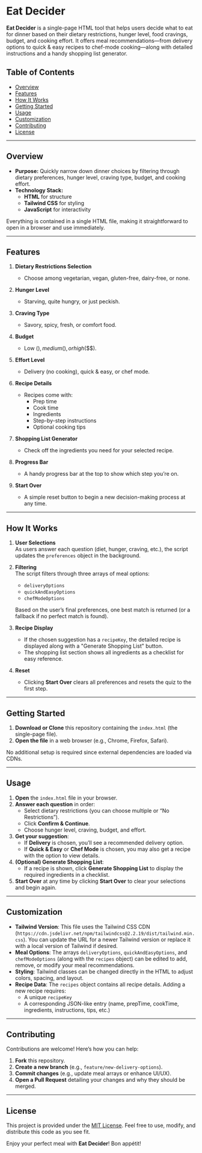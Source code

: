 # Eat Decider

**Eat Decider** is a single-page HTML tool that helps users decide what to eat for dinner based on their dietary restrictions, hunger level, food cravings, budget, and cooking effort. It offers meal recommendations—from delivery options to quick & easy recipes to chef-mode cooking—along with detailed instructions and a handy shopping list generator.

## Table of Contents

- [Overview](#overview)
- [Features](#features)
- [How It Works](#how-it-works)
- [Getting Started](#getting-started)
- [Usage](#usage)
- [Customization](#customization)
- [Contributing](#contributing)
- [License](#license)

---

## Overview

- **Purpose:** Quickly narrow down dinner choices by filtering through dietary preferences, hunger level, craving type, budget, and cooking effort.
- **Technology Stack:** 
  - **HTML** for structure
  - **Tailwind CSS** for styling
  - **JavaScript** for interactivity

Everything is contained in a single HTML file, making it straightforward to open in a browser and use immediately.

---

## Features

1. **Dietary Restrictions Selection**  
   - Choose among vegetarian, vegan, gluten-free, dairy-free, or none.

2. **Hunger Level**  
   - Starving, quite hungry, or just peckish.

3. **Craving Type**  
   - Savory, spicy, fresh, or comfort food.

4. **Budget**  
   - Low ($), medium ($$), or high ($$$).

5. **Effort Level**  
   - Delivery (no cooking), quick & easy, or chef mode.

6. **Recipe Details**  
   - Recipes come with:
     - Prep time
     - Cook time
     - Ingredients
     - Step-by-step instructions
     - Optional cooking tips

7. **Shopping List Generator**  
   - Check off the ingredients you need for your selected recipe.

8. **Progress Bar**  
   - A handy progress bar at the top to show which step you’re on.

9. **Start Over**  
   - A simple reset button to begin a new decision-making process at any time.

---

## How It Works

1. **User Selections**  
   As users answer each question (diet, hunger, craving, etc.), the script updates the `preferences` object in the background.

2. **Filtering**  
   The script filters through three arrays of meal options:
   - `deliveryOptions`
   - `quickAndEasyOptions`
   - `chefModeOptions`

   Based on the user’s final preferences, one best match is returned (or a fallback if no perfect match is found).

3. **Recipe Display**  
   - If the chosen suggestion has a `recipeKey`, the detailed recipe is displayed along with a "Generate Shopping List" button.
   - The shopping list section shows all ingredients as a checklist for easy reference.

4. **Reset**  
   - Clicking **Start Over** clears all preferences and resets the quiz to the first step.

---

## Getting Started

1. **Download or Clone** this repository containing the `index.html` (the single-page file).
2. **Open the file** in a web browser (e.g., Chrome, Firefox, Safari).

No additional setup is required since external dependencies are loaded via CDNs.

---

## Usage

1. **Open** the `index.html` file in your browser.  
2. **Answer each question** in order:
   - Select dietary restrictions (you can choose multiple or “No Restrictions”).
   - Click **Confirm & Continue**.
   - Choose hunger level, craving, budget, and effort.
3. **Get your suggestion**:
   - If **Delivery** is chosen, you’ll see a recommended delivery option.
   - If **Quick & Easy** or **Chef Mode** is chosen, you may also get a recipe with the option to view details.
4. **(Optional) Generate Shopping List**:
   - If a recipe is shown, click **Generate Shopping List** to display the required ingredients in a checklist.
5. **Start Over** at any time by clicking **Start Over** to clear your selections and begin again.

---

## Customization

- **Tailwind Version**: This file uses the Tailwind CSS CDN (`https://cdn.jsdelivr.net/npm/tailwindcss@2.2.19/dist/tailwind.min.css`). You can update the URL for a newer Tailwind version or replace it with a local version of Tailwind if desired.
- **Meal Options**: The arrays `deliveryOptions`, `quickAndEasyOptions`, and `chefModeOptions` (along with the `recipes` object) can be edited to add, remove, or modify your meal recommendations.
- **Styling**: Tailwind classes can be changed directly in the HTML to adjust colors, spacing, and layout.
- **Recipe Data**: The `recipes` object contains all recipe details. Adding a new recipe requires:
  - A unique `recipeKey`
  - A corresponding JSON-like entry (name, prepTime, cookTime, ingredients, instructions, tips, etc.)

---

## Contributing

Contributions are welcome! Here’s how you can help:

1. **Fork** this repository.  
2. **Create a new branch** (e.g., `feature/new-delivery-options`).
3. **Commit changes** (e.g., update meal arrays or enhance UI/UX).
4. **Open a Pull Request** detailing your changes and why they should be merged.

---

## License

This project is provided under the [MIT License](https://opensource.org/licenses/MIT). Feel free to use, modify, and distribute this code as you see fit. 

Enjoy your perfect meal with **Eat Decider**! Bon appétit!
